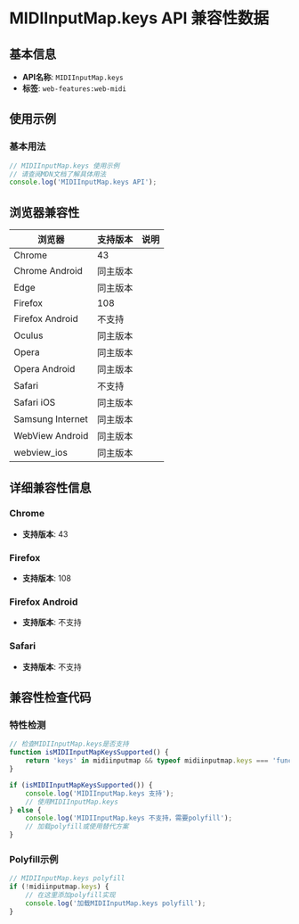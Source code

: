 # MIDIInputMap.keys API 兼容性数据

## 基本信息

- **API名称**: `MIDIInputMap.keys`
- **标签**: `web-features:web-midi`

## 使用示例

### 基本用法

```javascript
// MIDIInputMap.keys 使用示例
// 请查阅MDN文档了解具体用法
console.log('MIDIInputMap.keys API');
```

## 浏览器兼容性

| 浏览器 | 支持版本 | 说明 |
|--------|----------|------|
| Chrome | 43 |  |
| Chrome Android | 同主版本 |  |
| Edge | 同主版本 |  |
| Firefox | 108 |  |
| Firefox Android | 不支持 |  |
| Oculus | 同主版本 |  |
| Opera | 同主版本 |  |
| Opera Android | 同主版本 |  |
| Safari | 不支持 |  |
| Safari iOS | 同主版本 |  |
| Samsung Internet | 同主版本 |  |
| WebView Android | 同主版本 |  |
| webview_ios | 同主版本 |  |

## 详细兼容性信息

### Chrome

- **支持版本**: 43

### Firefox

- **支持版本**: 108

### Firefox Android

- **支持版本**: 不支持

### Safari

- **支持版本**: 不支持

## 兼容性检查代码

### 特性检测

```javascript
// 检查MIDIInputMap.keys是否支持
function isMIDIInputMapKeysSupported() {
    return 'keys' in midiinputmap && typeof midiinputmap.keys === 'function';
}

if (isMIDIInputMapKeysSupported()) {
    console.log('MIDIInputMap.keys 支持');
    // 使用MIDIInputMap.keys
} else {
    console.log('MIDIInputMap.keys 不支持，需要polyfill');
    // 加载polyfill或使用替代方案
}
```

### Polyfill示例

```javascript
// MIDIInputMap.keys polyfill
if (!midiinputmap.keys) {
    // 在这里添加polyfill实现
    console.log('加载MIDIInputMap.keys polyfill');
}
```

